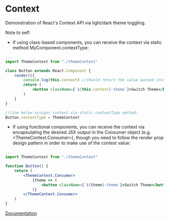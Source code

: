 # Context

Demonstration of React's Context API via light/dark theme toggling.

Note to self: 

- If using class-based components, you can receive the context via static method MyComponent.contextType: 

```jsx
...
import ThemeContext from "./themeContext"

class Button extends React.Component {
    render(){
        console.log(this.context) //should return the value passed into Provider
        return (
            <button className={`${this.context}-theme`}>Switch Theme</button>
        )
    }
}

//line below assigns context via static contextType method:
Button.contextType = ThemeContext
```

- If using functional components, you can receive the context via encapsulating the desired JSX output in the Consumer object (e.g. <ThemeContext.Consumer>), though you need to follow the render prop design pattern in order to make use of the context value:

```jsx 
...
import ThemeContext from "./themeContext"

function Button() {
    return (
        <ThemeContext.Consumer>
            {theme => (
                <button className={`${theme}-theme`}>Switch Theme</button>
            )}
        </ThemeContext.Consumer>
    )
}

```

[Documentation](https://github.com/jinyoungch0i/react-notes/blob/master/Context.md)
